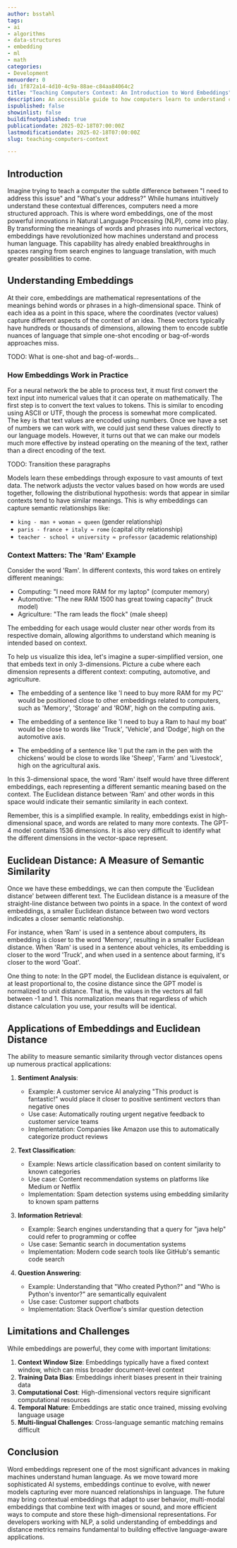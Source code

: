 ```yaml
---
author: bsstahl
tags:
- ai
- algorithms
- data-structures
- embedding
- ml
- math
categories:
- Development
menuorder: 0
id: 1f872a14-4d10-4c9a-88ae-c84aa84064c2
title: "Teaching Computers Context: An Introduction to Word Embeddings"
description: An accessible guide to how computers learn to understand context and meaning through word embeddings, featuring practical examples and real-world applications.
ispublished: false
showinlist: false
buildifnotpublished: true
publicationdate: 2025-02-18T07:00:00Z
lastmodificationdate: 2025-02-18T07:00:00Z
slug: teaching-computers-context

---
```

## Introduction

Imagine trying to teach a computer the subtle difference between "I need to address this issue" and "What's your address?" While humans intuitively understand these contextual differences, computers need a more structured approach. This is where word embeddings, one of the most powerful innovations in Natural Language Processing (NLP), come into play. By transforming the meanings of words and phrases into numerical vectors, embeddings have revolutionized how machines understand and process human language. This capability has alredy enabled breakthroughs in spaces ranging from search engines to language translation, with much greater possibilities to come.

## Understanding Embeddings

At their core, embeddings are mathematical representations of the meanings behind words or phrases in a high-dimensional space. Think of each idea as a point in this space, where the coordinates (vector values) capture different aspects of the context of an idea. These vectors typically have hundreds or thousands of dimensions, allowing them to encode subtle nuances of language that simple one-shot encoding or bag-of-words approaches miss.

TODO: What is one-shot and bag-of-words...

### How Embeddings Work in Practice

For a neural network the be able to process text, it must first convert the text input into numerical values that it can operate on mathematically. The first step is to convert the text values to tokens. This is similar to encoding using ASCII or UTF, though the process is somewhat more complicated. The key is that text values are encoded using numbers. Once we have a set of numbers we can work with, we could just send these values directly to our language models. However, it turns out that we can make our models much more effective by instead operating on the meaning of the text, rather than a direct encoding of the text.

TODO: Transition these paragraphs

Models learn these embeddings through exposure to vast amounts of text data. The network adjusts the vector values based on how words are used together, following the distributional hypothesis: words that appear in similar contexts tend to have similar meanings. This is why embeddings can capture semantic relationships like:

* `king - man + woman ≈ queen` (gender relationship)
* `paris - france + italy ≈ rome` (capital city relationship)
* `teacher - school + university ≈ professor` (academic relationship)

### Context Matters: The 'Ram' Example

Consider the word 'Ram'. In different contexts, this word takes on entirely different meanings:

* Computing: "I need more RAM for my laptop" (computer memory)
* Automotive: "The new RAM 1500 has great towing capacity" (truck model)
* Agriculture: "The ram leads the flock" (male sheep)

The embedding for each usage would cluster near other words from its respective domain, allowing algorithms to understand which meaning is intended based on context.

To help us visualize this idea, let's imagine a super-simplified version, one that embeds text in only 3-dimensions. Picture a cube where each dimension represents a different context: computing, automotive, and agriculture.

* The embedding of a sentence like 'I need to buy more RAM for my PC' would be positioned close to other embeddings related to computers, such as 'Memory', 'Storage' and 'ROM', high on the computing axis.

* The embedding of a sentence like 'I need to buy a Ram to haul my boat' would be close to words like 'Truck', 'Vehicle', and 'Dodge', high on the automotive axis.

* The embedding of a sentence like 'I put the ram in the pen with the chickens' would be close to words like 'Sheep', 'Farm' and 'Livestock', high on the agricultural axis.

In this 3-dimensional space, the word 'Ram' itself would have three different embeddings, each representing a different semantic meaning based on the context. The Euclidean distance between 'Ram' and other words in this space would indicate their semantic similarity in each context.

Remember, this is a simplified example. In reality, embeddings exist in high-dimensional space, and words are related to many more contexts. The GPT-4 model contains 1536 dimensions. It is also very difficult to identify what the different dimensions in the vector-space represent.

## Euclidean Distance: A Measure of Semantic Similarity

Once we have these embeddings, we can then compute the 'Euclidean distance' between different text. The Euclidean distance is a measure of the straight-line distance between two points in a space. In the context of word embeddings, a smaller Euclidean distance between two word vectors indicates a closer semantic relationship.

For instance, when 'Ram' is used in a sentence about computers, its embedding is closer to the word 'Memory', resulting in a smaller Euclidean distance. When 'Ram' is used in a sentence about vehicles, its embedding is closer to the word 'Truck', and when used in a sentence about farming, it's closer to the word 'Goat'.

One thing to note: In the GPT model, the Euclidean distance is equivalent, or at least proportional to, the cosine distance since the GPT model is normalized to unit distance. That is, the values in the vectors all fall between -1 and 1. This normalization means that regardless of which distance calculation you use, your results will be identical.

## Applications of Embeddings and Euclidean Distance

The ability to measure semantic similarity through vector distances opens up numerous practical applications:

1. **Sentiment Analysis**: 
   - Example: A customer service AI analyzing "This product is fantastic!" would place it closer to positive sentiment vectors than negative ones
   - Use case: Automatically routing urgent negative feedback to customer service teams
   - Implementation: Companies like Amazon use this to automatically categorize product reviews

2. **Text Classification**:
   - Example: News article classification based on content similarity to known categories
   - Use case: Content recommendation systems on platforms like Medium or Netflix
   - Implementation: Spam detection systems using embedding similarity to known spam patterns

3. **Information Retrieval**:
   - Example: Search engines understanding that a query for "java help" could refer to programming or coffee
   - Use case: Semantic search in documentation systems
   - Implementation: Modern code search tools like GitHub's semantic code search

4. **Question Answering**:
   - Example: Understanding that "Who created Python?" and "Who is Python's inventor?" are semantically equivalent
   - Use case: Customer support chatbots
   - Implementation: Stack Overflow's similar question detection

## Limitations and Challenges

While embeddings are powerful, they come with important limitations:

1. **Context Window Size**: Embeddings typically have a fixed context window, which can miss broader document-level context
2. **Training Data Bias**: Embeddings inherit biases present in their training data
3. **Computational Cost**: High-dimensional vectors require significant computational resources
4. **Temporal Nature**: Embeddings are static once trained, missing evolving language usage
5. **Multi-lingual Challenges**: Cross-language semantic matching remains difficult

## Conclusion

Word embeddings represent one of the most significant advances in making machines understand human language. As we move toward more sophisticated AI systems, embeddings continue to evolve, with newer models capturing ever more nuanced relationships in language. The future may bring contextual embeddings that adapt to user behavior, multi-modal embeddings that combine text with images or sound, and more efficient ways to compute and store these high-dimensional representations. For developers working with NLP, a solid understanding of embeddings and distance metrics remains fundamental to building effective language-aware applications.
